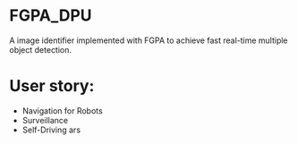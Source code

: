 # FGPA_DPU
A image identifier implemented with FGPA to achieve fast real-time multiple object detection.


# User story:
* Navigation for Robots
* Surveillance
* Self-Driving ars






